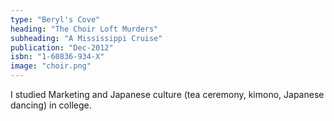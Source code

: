 ```yaml
---
type: "Beryl's Cove"
heading: "The Choir Loft Murders"
subheading: "A Mississippi Cruise"
publication: "Dec-2012"
isbn: "1-60836-934-X"
image: "choir.png"
---
```


I studied Marketing and Japanese culture (tea ceremony, kimono, Japanese dancing) in college.
